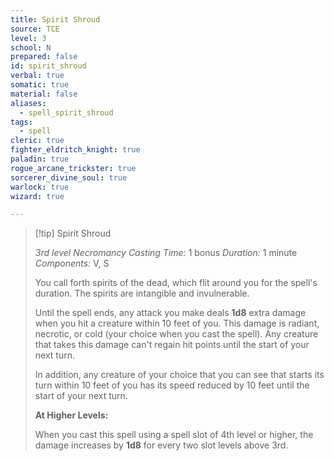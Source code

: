 ```yaml
---
title: Spirit Shroud
source: TCE
level: 3
school: N
prepared: false
id: spirit_shroud
verbal: true
somatic: true
material: false
aliases:
  - spell_spirit_shroud
tags:
  - spell
cleric: true
fighter_eldritch_knight: true
paladin: true
rogue_arcane_trickster: true
sorcerer_divine_soul: true
warlock: true
wizard: true

---
```

>[!tip] Spirit Shroud
>
> *3rd level Necromancy*
> *Casting Time:* 1 bonus
> *Duration:* 1 minute
> *Components:* V, S
>
>You call forth spirits of the dead, which flit around you for the spell's duration. The spirits are intangible and invulnerable.
>
>Until the spell ends, any attack you make deals **1d8** extra damage when you hit a creature within 10 feet of you. This damage is radiant, necrotic, or cold (your choice when you cast the spell). Any creature that takes this damage can't regain hit points until the start of your next turn.
>
>In addition, any creature of your choice that you can see that starts its turn within 10 feet of you has its speed reduced by 10 feet until the start of your next turn.
>
>**At Higher Levels:**
>
>When you cast this spell using a spell slot of 4th level or higher, the damage increases by **1d8** for every two slot levels above 3rd.
>

